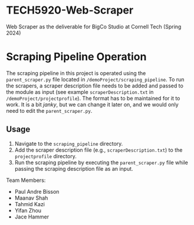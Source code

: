 # TECH5920-Web-Scraper
Web Scraper as the deliverable for BigCo Studio at Cornell Tech (Spring 2024)

# **Scraping Pipeline Operation**

The scraping pipeline in this project is operated using the `parent_scraper.py` file located in `/demoProject/scraping_pipeline`. To run the scrapers, a scraper description file needs to be added and passed to the module as input (see example `scraperDescription.txt` in `/demoProject/projectprofile`). The format has to be maintained for it to work.
It is a bit *janky*, but we can change it later on, and we would only need to edit the `parent_scraper.py`.

## **Usage**

1. Navigate to the `scraping_pipeline` directory.
2. Add the scraper description file (e.g., `scraperDescription.txt`) to the `projectprofile` directory.
3. Run the scraping pipeline by executing the `parent_scraper.py` file while passing the scraping description file as an input. 



Team Members:
- Paul Andre Bisson
- Maanav Shah
- Tahmid Kazi
- Yifan Zhou
- Jace Hammer

